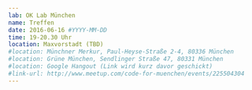 ```yaml
---
lab: OK Lab München
name: Treffen
date: 2016-06-16 #YYYY-MM-DD
time: 19-20.30 Uhr
location: Maxvorstadt (TBD)
#location: Münchner Merkur, Paul-Heyse-Straße 2-4, 80336 München
#location: Grüne München, Sendlinger Straße 47, 80331 München
#location: Google Hangout (Link wird kurz davor geschickt)
#link-url: http://www.meetup.com/code-for-muenchen/events/225504304
---
```

